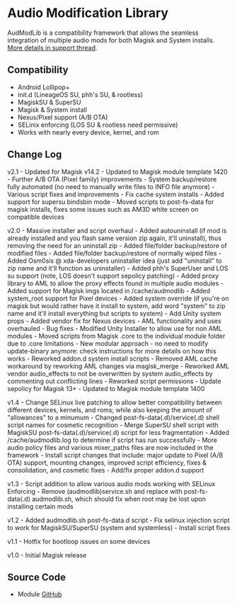 # Audio Modification Library
AudModLib is a compatibility framework that allows the seamless integration of multiple audio mods for both Magisk and System installs. [More details in support thread](https://forum.xda-developers.com/apps/magisk/module-audio-modification-library-t3579612).

## Compatibility
* Android Lollipop+
* init.d (LineageOS SU, phh's SU, & rootless)
* MagiskSU & SuperSU
* Magisk & System install
* Nexus/Pixel support (A/B OTA)
* SELinix enforcing (LOS SU & rootless need permissive)
* Works with nearly every device, kernel, and rom

## Change Log
v2.1
	- Updated for Magisk v14.2
	- Updated to Magisk module template 1420
	- Further A/B OTA (Pixel family) improvements
	- System backup/restore fully automated (no need to manually write files to INFO file anymore)
	- Various script fixes and improvements
	- Fix cache system installs
	- Added support for supersu bindsbin mode
	- Moved scripts to post-fs-data for magisk installs, fixes some issues such as AM3D white screen on compatible devices

v2.0
	- Massive installer and script overhaul
	- Added autouninstall (if mod is already installed and you flash same version zip again, it'll uninstall), thus removing the need for an uninstall zip
	- Added file/folder backup/restore of modified files
	- Added file/folder backup/restore of normally wiped files
	- Added Osm0sis @ xda-developers uninstaller idea (just add "uninstall" to zip name and it'll function as uninstaller)
	- Added phh's SuperUser and LOS su support (note, LOS doesn't support sepolicy patching)
	- Added proxy library to AML to allow the proxy effects found in multiple audio modules
	- Added support for Magisk imgs located in /cache/audmodlib
	- Added system_root support for Pixel devices
	- Added system override (if you're on magisk but would rather have it install to system, add word "system" to zip name and it'll install everything but scripts to system)
	- Add Unity system props
	- Added vendor fix for Nexus devices
	- AML functionality and uses overhauled
	- Bug fixes
	- Modified Unity Installer to allow use for non AML modules
	- Moved scripts from Magisk .core to the individual module folder due to .core limitations
	- New modular approach - no need to modify update-binary anymore: check instructions for more details on how this works
	- Reworked addon.d system install scripts
	- Removed AML cache workaround by reworking AML changes via magisk_merge
	- Reworked AML vendor audio_effects to not be overwritten by system audio_effects by commenting out conflicting lines
	- Reworked script permissions
	- Update sepolicy for Magisk 13+
	- Updated to Magisk module template 1400
	
v1.4
	- Change SELinux live patching to allow better compatibility between different devices, kernels, and roms; while also keeping the amount of "allowances" to a minumum
	- Changed post-fs-data(.d)/service(.d) shell script names for cosmetic recognition
	- Merge SuperSU shell script with MagiskSU post-fs-data(.d)/service(.d) script for less fragmentation
	- Added /cache/audmodlib.log to determine if script has run successfully
	- More audio policy files and various mixer_paths files are now included in the framework
	- Install script changes that include: major update to Pixel (A/B OTA) support, mounting changes, improved script efficiency, fixes & consolidation, and cosmetic fixes
	- Add/fix proper addon.d support

v1.3
	- Script addition to allow various audio mods working with SELinux Enforcing
	- Remove (audmodlib)service.sh and replace with post-fs-data(.d) audmodlib.sh, which should fix when root may be lost upon installing certain mods

v1.2
	- Added audmodlib.sh post-fs-data.d script
	- Fix selinux injection script to work for MagiskSU/SuperSU (system and systemless)
	- Install script fixes

v1.1
	- Hotfix for bootloop issues on some devices

v1.0
	- Initial Magisk release

## Source Code
* Module [GitHub](https://github.com/therealahrion/Audio-Modification-Library)
